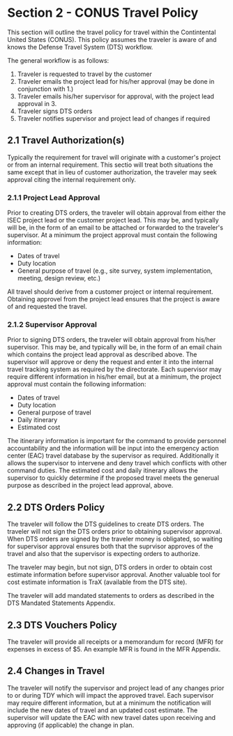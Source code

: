 # Section 2 - CONUS Travel Policy

This section will outline the travel policy for travel within the Contintental United States (CONUS). This policy assumes the traveler is aware of and knows the Defense Travel System (DTS) workflow.

The general workflow is as follows:
  1. Traveler is requested to travel by the customer
  2. Traveler emails the project lead for his/her approval (may be done in conjunction with 1.)
  3. Traveler emails his/her supervisor for approval, with the project lead approval in 3.
  4. Traveler signs DTS orders
  5. Traveler notifies supervisor and project lead of changes if required
 
## 2.1 Travel Authorization(s)
 
Typically the requirement for travel will originate with a customer's project or from an internal requirement. This sectio will treat both situations the same except that in lieu of customer authorization, the traveler may seek approval citing the internal requirement only.
 
### 2.1.1 Project Lead Approval
 
 Prior to creating DTS orders, the traveler will obtain approval from either the ISEC project lead or the customer project lead. This may be, and typically will be, in the form of an email to be attached or forwarded to the traveler's supervisor. At a minimum the project approval must contain the following information:
  - Dates of travel
  - Duty location
  - General purpose of travel (e.g., site survey, system implementation, meeting, design review, etc.)
  
  All travel should derive from a customer project or internal requirement. Obtaining approvel from the project lead ensures that the project is aware of and requested the travel.
 
### 2.1.2 Supervisor Approval

Prior to signing DTS orders, the traveler will obtain approval from his/her supervisor. This may be, and typically will be, in the form of an email chain which contains the project lead approval as described above. The supervisor will approve or deny the request and enter it into the internal travel tracking system as required by the directorate. Each supervisor may require different information in his/her email, but at a minimum, the project approval must contain the following information:
  - Dates of travel
  - Duty location
  - General purpose of travel
  - Daily itinerary
  - Estimated cost
  
 The itinerary information is important for the command to provide personnel accountability and the information will be input into the emergency action center (EAC) travel database by the supervisor as required. Additionally it allows the supervisor to intervene and deny travel which conflicts with other command duties. 
 The estimated cost and daily itinerary allows the supervisor to quickly determine if the proposed travel meets the generual purpose as described in the project lead approval, above.
 
## 2.2 DTS Orders Policy

The traveler will follow the DTS guidelines to create DTS orders. The traveler will not sign the DTS orders prior to obtaining supervisor approval. When DTS orders are signed by the traveler money is obligated, so waiting for supervisor approval ensures both that the suprvisor approves of the travel and also that the supervisor is expecting orders to authorize. 

The traveler may begin, but not sign, DTS orders in order to obtain cost estimate information before supervisor approval. Another valuable tool for cost estimate information is TraX (available from the DTS site).

The traveler will add mandated statements to orders as described in the DTS Mandated Statements Appendix.

## 2.3 DTS Vouchers Policy

The traveler will provide all receipts or a memorandum for record (MFR) for expenses in excess of $5. An example MFR is found in the MFR Appendix.

## 2.4 Changes in Travel

The traveler will notify the supervisor and project lead of any changes prior to or during TDY which will impact the approved travel. Each supervisor may require different information, but at a minimum the notification will include the new dates of travel and an updated cost estimate. The supervisor will update the EAC with new travel dates upon receiving and approving (if applicable) the change in plan.
